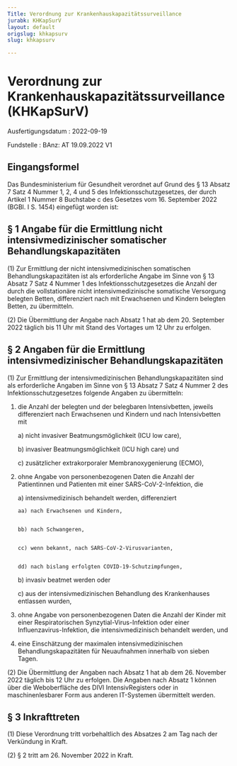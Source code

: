 ```yaml
---
Title: Verordnung zur Krankenhauskapazitätssurveillance
jurabk: KHKapSurV
layout: default
origslug: khkapsurv
slug: khkapsurv

---
```


# Verordnung zur Krankenhauskapazitätssurveillance (KHKapSurV)

Ausfertigungsdatum
:   2022-09-19

Fundstelle
:   BAnz: AT 19.09.2022 V1


## Eingangsformel

Das Bundesministerium für Gesundheit verordnet auf Grund des § 13
Absatz 7 Satz 4 Nummer 1, 2, 4 und 5 des Infektionsschutzgesetzes, der
durch Artikel 1 Nummer 8 Buchstabe c des Gesetzes vom 16. September
2022 (BGBl. I S. 1454) eingefügt worden ist:


## § 1 Angabe für die Ermittlung nicht intensivmedizinischer somatischer Behandlungskapazitäten

(1) Zur Ermittlung der nicht intensivmedizinischen somatischen
Behandlungskapazitäten ist als erforderliche Angabe im Sinne von § 13
Absatz 7 Satz 4 Nummer 1 des Infektionsschutzgesetzes die Anzahl der
durch die vollstationäre nicht intensivmedizinische somatische
Versorgung belegten Betten, differenziert nach mit Erwachsenen und
Kindern belegten Betten, zu übermitteln.

(2) Die Übermittlung der Angabe nach Absatz 1 hat ab dem 20. September
2022 täglich bis 11 Uhr mit Stand des Vortages um 12 Uhr zu erfolgen.


## § 2 Angaben für die Ermittlung intensivmedizinischer Behandlungskapazitäten

(1) Zur Ermittlung der intensivmedizinischen Behandlungskapazitäten
sind als erforderliche Angaben im Sinne von § 13 Absatz 7 Satz 4
Nummer 2 des Infektionsschutzgesetzes folgende Angaben zu übermitteln:

1.  die Anzahl der belegten und der belegbaren Intensivbetten, jeweils
    differenziert nach Erwachsenen und Kindern und nach Intensivbetten mit

    a)  nicht invasiver Beatmungsmöglichkeit (ICU low care),


    b)  invasiver Beatmungsmöglichkeit (ICU high care) und


    c)  zusätzlicher extrakorporaler Membranoxygenierung (ECMO),





2.  ohne Angabe von personenbezogenen Daten die Anzahl der Patientinnen
    und Patienten mit einer SARS-CoV-2-Infektion, die

    a)  intensivmedizinisch behandelt werden, differenziert

        aa) nach Erwachsenen und Kindern,


        bb) nach Schwangeren,


        cc) wenn bekannt, nach SARS-CoV-2-Virusvarianten,


        dd) nach bislang erfolgten COVID-19-Schutzimpfungen,





    b)  invasiv beatmet werden oder


    c)  aus der intensivmedizinischen Behandlung des Krankenhauses entlassen
        wurden,





3.  ohne Angabe von personenbezogenen Daten die Anzahl der Kinder mit
    einer Respiratorischen Synzytial-Virus-Infektion oder einer
    Influenzavirus-Infektion, die intensivmedizinisch behandelt werden,
    und


4.  eine Einschätzung der maximalen intensivmedizinischen
    Behandlungskapazitäten für Neuaufnahmen innerhalb von sieben Tagen.




(2) Die Übermittlung der Angaben nach Absatz 1 hat ab dem 26. November
2022 täglich bis 12 Uhr zu erfolgen. Die Angaben nach Absatz 1 können
über die Weboberfläche des DIVI IntensivRegisters oder in
maschinenlesbarer Form aus anderen IT-Systemen übermittelt werden.


## § 3 Inkrafttreten

(1) Diese Verordnung tritt vorbehaltlich des Absatzes 2 am Tag nach
der Verkündung in Kraft.

(2) § 2 tritt am 26. November 2022 in Kraft.

